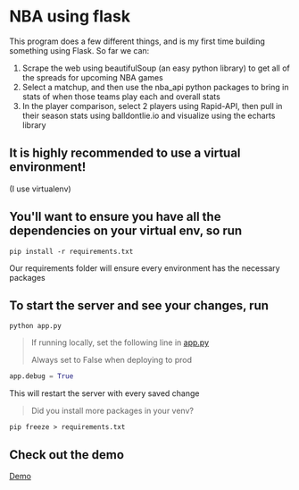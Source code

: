 # NBA using flask

This program does a few different things, and is my first time building something using Flask. So far we can:

1. Scrape the web using beautifulSoup (an easy python library) to get all of the spreads for upcoming NBA games
2. Select a matchup, and then use the nba_api python packages to bring in stats of when those teams play each and  overall stats
3. In the player comparison, select 2 players using Rapid-API, then pull in their season stats using balldontlie.io and visualize using the echarts library

## It is highly recommended to use a virtual environment!

(I use virtualenv)

## You'll want to ensure you have all the dependencies on your virtual env, so run

```
pip install -r requirements.txt
```
Our requirements folder will ensure every environment has the necessary packages
## To start the server and see your changes, run
```
python app.py
```

> If running locally, set the following line in [app.py](./app.py)
> 
> Always set to False when deploying to prod
```python
app.debug = True
```

This will restart the server with every saved change


> Did you install more packages in your venv?
```
pip freeze > requirements.txt
```

## Check out the demo

[Demo](http://app-nba.herokuapp.com/)
